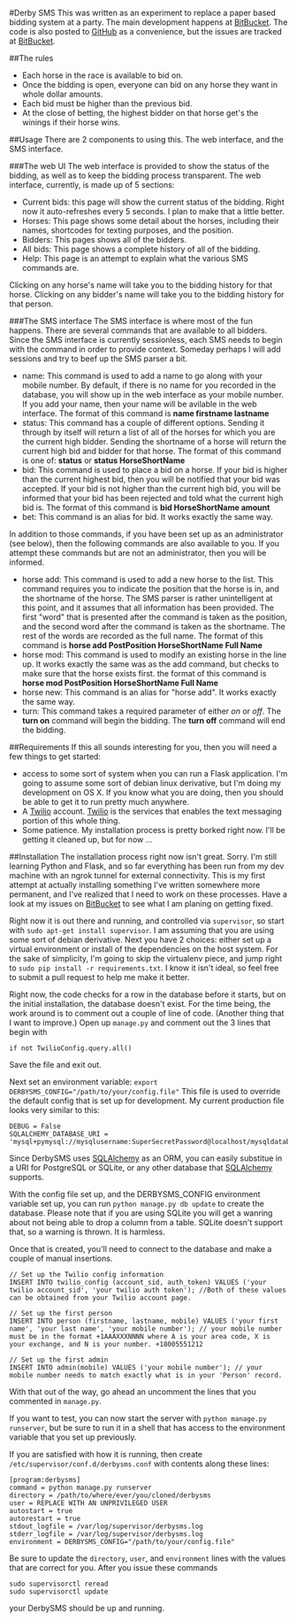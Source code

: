 #Derby SMS
This was written as an experiment to replace a paper based bidding system at a party. The main development happens at [BitBucket](https://bitbucket.org/kgleason/derbysms). The code is also posted to [GitHub](https://github.com/kgleason/DerbySMS) as a convenience, but the issues are tracked at [BitBucket](https://bitbucket.org/kgleason/derbysms/issues?status=new&status=open).

##The rules

 * Each horse in the race is available to bid on.
 * Once the bidding is open, everyone can bid on any horse they want in whole dollar amounts.
 * Each bid must be higher than the previous bid.
 * At the close of betting, the highest bidder on that horse get's the winings if their horse wins.


##Usage
There are 2 components to using this. The web interface, and the SMS interface.

###The web UI
The web interface is provided to show the status of the bidding, as well as to keep the bidding process transparent. The web interface, currently, is made up of 5 sections:

  * Current bids: this page will show the current status of the bidding. Right now it auto-refreshes every 5 seconds. I plan to make that a little better.
  * Horses: This page shows some detail about the horses, including their names, shortcodes for texting purposes, and the position.
  * Bidders: This pages shows all of the bidders.
  * All bids: This page shows a complete history of all of the bidding.
  * Help: This page is an attempt to explain what the various SMS commands are.

  Clicking on any horse's name will take you to the bidding history for that horse. Clicking on any bidder's name will take you to the bidding history for that person.

###The SMS interface
The SMS interface is where most of the fun happens. There are several commands that are available to all bidders. Since the SMS interface is currently sessionless, each SMS needs to begin with the command in order to provide context. Someday perhaps I will add sessions and try to beef up the SMS parser a bit.

  * name: This command is used to add a name to go along with your mobile number. By default, if there is no name for you recorded in the database, you will show up in the web interface as your mobile number. If you add your name, then your name will be avilable in the web interface. The format of this command is __name firstname lastname__
  * status: This command has a couple of different options. Sending it through by itself will return a list of all of the horses for which you are the current high bidder. Sending the shortname of a horse will return the current high bid and bidder for that horse. The format of this command is one of: __status__ or __status HorseShortName__
  * bid: This command is used to place a bid on a horse. If your bid is higher than the current highest bid, then you will be notified that your bid was accepted. If your bid is not higher than the current high bid, you will be informed that your bid has been rejected and told what the current high bid is. The format of this command is __bid HorseShortName amount__
  * bet: This command is an alias for bid. It works exactly the same way.

In addition to those commands, if you have been set up as an administrator (see below), then the following commands are also available to you. If you attempt these commands but are not an administrator, then you will be informed.

  * horse add: This command is used to add a new horse to the list. This command requires you to indicate the position that the horse is in, and the shortname of the horse. The SMS parser is rather unintelligent at this point, and it assumes that all information has been provided. The first "word" that is presented after the command is taken as the position, and the second word after the command is taken as the shortname. The rest of the words are recorded as the full name. The format of this command is __horse add PostPosition HorseShortName Full Name__
  * horse mod: This command is used to modify an existing horse in the line up. It works exactly the same was as the add command, but checks to make sure that the horse exists first. the format of this command is __horse mod PostPosition HorseShortName Full Name__
  * horse new: This command is an alias for "horse add". It works exactly the same way.
  * turn: This command takes a required parameter of either _on_ or _off_. The __turn on__ command will begin the bidding. The __turn off__ command will end the bidding.

##Requirements
If this all sounds interesting for you, then you will need a few things to get started:

  * access to some sort of system when you can run a Flask application. I'm going to assume some sort of debian linux derivative, but I'm doing my development on OS X. If you know what you are doing, then you should be able to get it to run pretty much anywhere.
  * A [Twilio](www.twilio.com) account. [Twilio](www.twilio.com) is the services that enables the text messaging portion of this whole thing.
  * Some patience. My installation process is pretty borked right now. I'll be getting it cleaned up, but for now ...

##Installation
The installation process right now isn't great. Sorry. I'm still learning Python and Flask, and so far everything has been run from my dev machine with an ngrok tunnel for external connectivity. This is my first attempt at actually installing something I've written somewhere more permanent, and I've realized that I need to work on these processes. Have a look at my issues on [BitBucket](https://bitbucket.org/kgleason/derbysms/issues?status=new&status=open) to see what I am planing on getting fixed.

Right now it is out there and running, and controlled via `supervisor`, so start with `sudo apt-get install supervisor`. I am assuming that you are using some sort of debian derivative. Next you have 2 choices: either set up a virtual environment or install of the dependencies on the host system. For the sake of simplicity, I'm going to skip the virtualenv piece, and jump right to `sudo pip install -r requirements.txt`. I know it isn't ideal, so feel free to submit a pull request to help me make it better.

Right now, the code checks for a row in the database before it starts, but on the initial installation, the database doesn't exist. For the time being, the work around is to comment out a couple of line of code. (Another thing that I want to improve.) Open up `manage.py` and comment out the 3 lines that begin with

```
if not TwilioConfig.query.all()
```
Save the file and exit out.

Next set an environment variable: `export DERBYSMS_CONFIG="/path/to/your/config.file"` This file is used to override the default config that is set up for development. My current production file looks very similar to this:

```
DEBUG = False
SQLALCHEMY_DATABASE_URI = 'mysql+pymysql://mysqlusername:SuperSecretPassword@localhost/mysqldatabasename'
```

Since DerbySMS uses [SQLAlchemy](http://www.sqlalchemy.org/) as an ORM, you can easily substitue in a URI for PostgreSQL or SQLite, or any other database that [SQLAlchemy](http://www.sqlalchemy.org/) supports.

With the config file set up, and the DERBYSMS_CONFIG environment variable set up, you can run `python manage.py db update` to create the database. Please note that if you are using SQLite you will get a wanring about not being able to drop a column from a table. SQLite doesn't support that, so a warning is thrown. It is harmless.

Once that is created, you'll need to connect to the database and make a couple of manual insertions.

```
// Set up the Twilio config information
INSERT INTO twilio_config (account_sid, auth_token) VALUES ('your twilio account_sid', 'your twilio auth token'); //Both of these values can be obtained from your Twilio account page.

// Set up the first person
INSERT INTO person (firstname, lastname, mobile) VALUES ('your first name', 'your last name', 'your mobile number'); // your mobile number must be in the format +1AAAXXXNNNN where A is your area code, X is your exchange, and N is your number. +18005551212

// Set up the first admin
INSERT INTO admin(mobile) VALUES ('your mobile number'); // your mobile number needs to match exactly what is in your 'Person' record.
```

With that out of the way, go ahead an uncomment the lines that you commented in `manage.py`.

If you want to test, you can now start the server with `python manage.py runserver`, but be sure to run it in a shell that has access to the environment variable that you set up previously.

If you are satisfied with how it is running, then create `/etc/supervisor/conf.d/derbysms.conf` with contents along these lines:

```
[program:derbysms]
command = python manage.py runserver
directory = /path/to/where/ever/you/cloned/derbysms
user = REPLACE WITH AN UNPRIVILEGED USER
autostart = true
autorestart = true
stdout_logfile = /var/log/supervisor/derbysms.log
stderr_logfile = /var/log/supervisor/derbysms.log
environment = DERBYSMS_CONFIG="/path/to/your/config.file"
```

Be sure to update the `directory`, `user`, and `environment` lines with the values that are correct for you. After you issue these commands

```
sudo supervisorctl reread
sudo supervisorctl update
```
your DerbySMS should be up and running.
